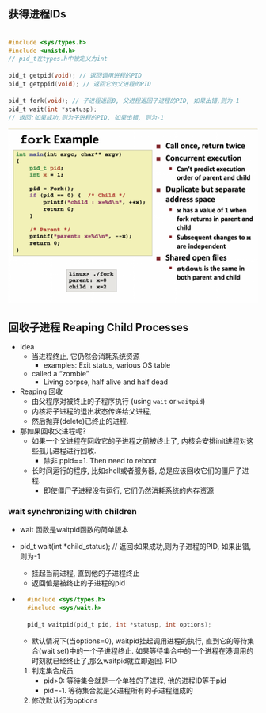 ## 获得进程IDs

```c

#include <sys/types.h>
#include <unistd.h>
// pid_t在types.h中被定义为int

pid_t getpid(void); // 返回调用进程的PID
pid_t getppid(void); // 返回它的父进程的PID

pid_t fork(void); // 子进程返回0, 父进程返回子进程的PID, 如果出错,则为-1
pid_t wait(int *statusp);
// 返回:如果成功,则为子进程的PID, 如果出错, 则为-1

```



<img src="forkeg.png" alt="fork example" style="zoom:50%;" />



## 回收子进程 Reaping Child Processes
- Idea
	- 当进程终止, 它仍然会消耗系统资源
		- examples: Exit status, various OS table
	- called a “zombie”
		- Living corpse, half alive and half dead
- Reaping 回收
	- 由父程序对被终止的子程序执行 (using `wait` or `waitpid`)
	- 内核将子进程的退出状态传递给父进程, 
	- 然后抛弃(delete)已终止的进程.
- 那如果回收父进程呢?
	- 如果一个父进程在回收它的子进程之前被终止了, 内核会安排init进程对这些孤儿进程进行回收.
		- 除非 ppid==1. Then need to reboot
	- 长时间运行的程序, 比如shell或者服务器, 总是应该回收它们的僵尸子进程.
		- 即使僵尸子进程没有运行, 它们仍然消耗系统的内存资源

### wait synchronizing with children
- wait 函数是waitpid函数的简单版本

- pid_t wait(int *child_status);
	// 返回:如果成功,则为子进程的PID, 如果出错, 则为-1
	- 挂起当前进程, 直到他的子进程终止
	- 返回值是被终止的子进程的pid
	
- ```c
	#include <sys/types.h>
	#include <sys/wait.h>
	
	pid_t waitpid(pid_t pid, int *statusp, int options);
	```
	
	- 默认情况下(当options=0), waitpid挂起调用进程的执行, 直到它的等待集合(wait set)中的一个子进程终止. 如果等待集合中的一个进程在港调用的时刻就已经终止了,那么waitpid就立即返回. PID
	1. 判定集合成员
		- pid>0: 等待集合就是一个单独的子进程, 他的进程ID等于pid
		- pid=-1. 等待集合就是父进程所有的子进程组成的
	2. 修改默认行为options